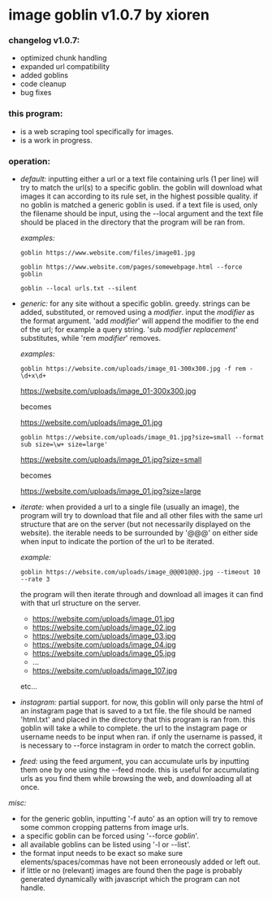 # image goblin v1.0.7 by xioren

### changelog v1.0.7:
  + optimized chunk handling
  + expanded url compatibility
  + added goblins
  + code cleanup
  + bug fixes

### this program:
  + is a web scraping tool specifically for images.
  + is a work in progress.

### operation:

+ *default:* inputting either a url or a text file containing urls (1 per line) will try to match the url(s) to a specific goblin. the goblin will download what images it can according to its rule set, in the highest possible quality. if no goblin is matched a generic goblin is used. if a text file is used, only the filename should be input, using the --local argument and the text file should be placed in the directory that the program will be ran from.

  *examples:*

  ```
  goblin https://www.website.com/files/image01.jpg

  goblin https://www.website.com/pages/somewebpage.html --force goblin

  goblin --local urls.txt --silent
  ```

+ *generic:* for any site without a specific goblin. greedy. strings can be added, substituted, or removed using a _modifier_. input the _modifier_ as the format argument. 'add _modifier_' will append the modifier to the end of the url; for example a query string. 'sub _modifier_ _replacement_' substitutes, while 'rem _modifier_' removes.

    *examples:*

    ```
    goblin https://website.com/uploads/image_01-300x300.jpg -f rem -\d+x\d+
    ```

    https://website.com/uploads/image_01-300x300.jpg

    becomes

    https://website.com/uploads/image_01.jpg


    ```
    goblin https://website.com/uploads/image_01.jpg?size=small --format sub size=\w+ size=large'
    ```

    https://website.com/uploads/image_01.jpg?size=small

    becomes

    https://website.com/uploads/image_01.jpg?size=large

+ *iterate:* when provided a url to a single file (usually an image), the program will try to download that file and all other files with the same url structure that are on the server (but not necessarily displayed on the website). the iterable needs to be surrounded by '@@@' on either side when input to indicate the portion of the url to be iterated.

    *example:*

    ```
    goblin https://website.com/uploads/image_@@@01@@@.jpg --timeout 10 --rate 3
    ```

    the program will then iterate through and download all images it can find with that url structure on the server.

    * https://website.com/uploads/image_01.jpg
    * https://website.com/uploads/image_02.jpg
    * https://website.com/uploads/image_03.jpg
    * https://website.com/uploads/image_04.jpg
    * https://website.com/uploads/image_05.jpg
    * ...
    * https://website.com/uploads/image_107.jpg

    etc...

+ *instagram:* partial support. for now, this goblin will only parse the html of an instagram page that is saved to a txt file. the file should be named 'html.txt' and placed in the directory that this program is ran from. this goblin will take a while to complete. the url to the instagram page or username needs to be input when ran. if only the username is passed, it is necessary to --force instagram in order to match the correct goblin.

+ *feed:* using the feed argument, you can accumulate urls by inputting them one by one using the --feed mode. this is useful for accumulating urls as you find them while browsing the web, and downloading all at once.   

*misc:*
  + for the generic goblin, inputting '-f auto' as an option will try to remove some common cropping patterns from image urls.
  + a specific goblin can be forced using '--force _goblin_'.
  + all available goblins can be listed using '-l or --list'.
  + the format input needs to be exact so make sure elements/spaces/commas have not been erroneously added or left out.
  + if little or no (relevant) images are found then the page is probably generated dynamically with javascript which the program can not handle.
